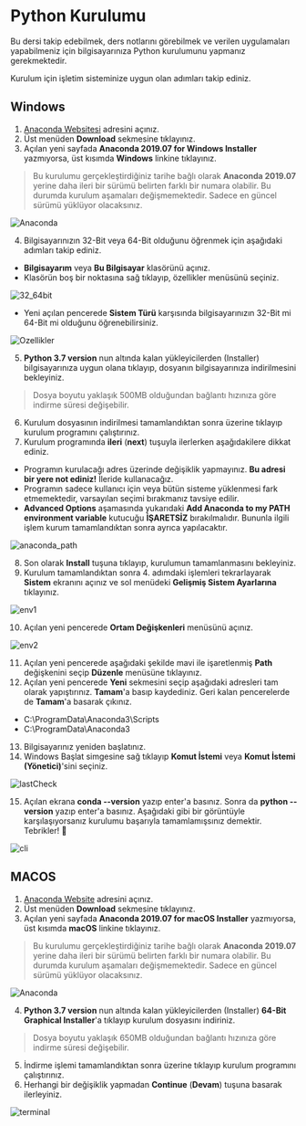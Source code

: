 # Python Kurulumu

Bu dersi takip edebilmek, ders notlarını görebilmek ve verilen uygulamaları yapabilmeniz için bilgisayarınıza Python kurulumunu yapmanız gerekmektedir.

Kurulum için işletim sisteminize uygun olan adımları takip ediniz.

## Windows

 1. [Anaconda Websitesi](www.anaconda.com) adresini açınız.
 2. Üst menüden **Download** sekmesine tıklayınız.
 3. Açılan yeni sayfada **Anaconda 2019.07 for Windows Installer** yazmıyorsa, üst kısımda **Windows** linkine tıklayınız.

 > Bu kurulumu gerçekleştirdiğiniz tarihe bağlı olarak **Anaconda 2019.07** yerine daha ileri bir sürümü belirten farklı bir numara olabilir. Bu durumda kurulum aşamaları değişmemektedir. Sadece en güncel sürümü yüklüyor olacaksınız.

  ![Anaconda](images/readme/anaconda.PNG)

 4. Bilgisayarınızın 32-Bit veya 64-Bit olduğunu öğrenmek için aşağıdaki adımları takip ediniz.
  * **Bilgisayarım** veya **Bu Bilgisayar** klasörünü açınız.
  * Klasörün boş bir noktasına sağ tıklayıp, özellikler menüsünü seçiniz.

  ![32_64bit](images/readme/32_64bit.PNG)

  * Yeni açılan pencerede **Sistem Türü** karşısında bilgisayarınızın 32-Bit mi 64-Bit mi olduğunu öğrenebilirsiniz.

  ![Ozellikler](images/readme/ozellikler.PNG)

 5. **Python 3.7 version** nun altında kalan yükleyicilerden (Installer) bilgisayarınıza uygun olana tıklayıp, dosyanın bilgisayarınıza indirilmesini bekleyiniz.

 > Dosya boyutu yaklaşık 500MB olduğundan bağlantı hızınıza göre indirme süresi değişebilir.

 6. Kurulum dosyasının indirilmesi tamamlandıktan sonra üzerine tıklayıp kurulum programını çalıştırınız.
 7. Kurulum programında **ileri** (**next**) tuşuyla ilerlerken aşağıdakilere dikkat ediniz.

  * Programın kurulacağı adres üzerinde değişiklik yapmayınız. **Bu adresi bir yere not ediniz!** İleride kullanacağız.
  * Programın sadece kullanıcı için veya bütün sisteme yüklenmesi fark etmemektedir, varsayılan seçimi bırakmanız tavsiye edilir.
  * **Advanced Options** aşamasında yukarıdaki **Add Anaconda to my PATH environment variable** kutucuğu **İŞARETSİZ** bırakılmalıdır. Bununla ilgili işlem kurum tamamlandıktan sonra ayrıca yapılacaktır.


  ![anaconda_path](images/readme/anaconda_path.PNG)

8. Son olarak **Install** tuşuna tıklayıp, kurulumun tamamlanmasını bekleyiniz.
9. Kurulum tamamlandıktan sonra 4. adımdaki işlemleri tekrarlayarak **Sistem** ekranını açınız ve sol menüdeki **Gelişmiş Sistem Ayarlarına** tıklayınız.

![env1](images/readme/env1.PNG)

10. Açılan yeni pencerede **Ortam Değişkenleri** menüsünü açınız.

![env2](images/readme/env2.PNG)

11. Açılan yeni pencerede aşağıdaki şekilde mavi ile işaretlenmiş **Path** değişkenini seçip **Düzenle** menüsüne tıklayınız.
12. Açılan yeni pencerede **Yeni** sekmesini seçip aşağıdaki adresleri tam olarak yapıştırınız. **Tamam**'a basıp kaydediniz. Geri kalan pencerelerde de **Tamam**'a basarak çıkınız.
 * C:\ProgramData\Anaconda3\Scripts
 * C:\ProgramData\Anaconda3
13. Bilgisayarınız yeniden başlatınız.
14. Windows Başlat simgesine sağ tıklayıp **Komut İstemi** veya **Komut İstemi (Yönetici)**'sini seçiniz.

![lastCheck](images/readme/lastCheck.PNG)

15. Açılan ekrana **conda --version** yazıp enter'a basınız. Sonra da **python --version** yazıp enter'a basınız. Aşağıdaki gibi bir görüntüyle karşılaşıyorsanız kurulumu başarıyla tamamlamışsınız demektir. Tebrikler! 🎉

![cli](images/readme/cli.PNG)

## MACOS
1. [Anaconda Website](www.anaconda.com) adresini açınız.
2. Üst menüden **Download** sekmesine tıklayınız.
3. Açılan yeni sayfada **Anaconda 2019.07 for macOS Installer** yazmıyorsa, üst kısımda **macOS** linkine tıklayınız.

> Bu kurulumu gerçekleştirdiğiniz tarihe bağlı olarak **Anaconda 2019.07** yerine daha ileri bir sürümü belirten farklı bir numara olabilir. Bu durumda kurulum aşamaları değişmemektedir. Sadece en güncel sürümü yüklüyor olacaksınız.

 ![Anaconda](images/readme/anacondaMacOS.PNG)

4. **Python 3.7 version** nun altında kalan yükleyicilerden (Installer) **64-Bit Graphical Installer**'a tıklayıp kurulum dosyasını indiriniz.

 > Dosya boyutu yaklaşık 650MB olduğundan bağlantı hızınıza göre indirme süresi değişebilir.

5. İndirme işlemi tamamlandıktan sonra üzerine tıklayıp kurulum programını çalıştırınız.
6. Herhangi bir değişiklik yapmadan **Continue** (**Devam**) tuşuna basarak ilerleyiniz.

![terminal](images/readme/terminal.PNG)

